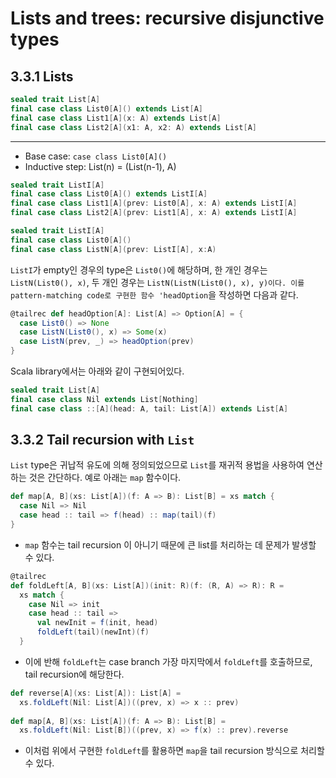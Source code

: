 # Lists and trees: recursive disjunctive types 

## 3.3.1 Lists

```scala
sealed trait List[A]
final case class List0[A]() extends List[A]
final case class List1[A](x: A) extends List[A]
final case class List2[A](x1: A, x2: A) extends List[A]
```

---
- Base case: `case class List0[A]()`
- Inductive step: List(n) = (List(n-1), A)

```scala
sealed trait ListI[A]
final case class List0[A]() extends ListI[A]
final case class List1[A](prev: List0[A], x: A) extends ListI[A]
final case class List2[A](prev: List1[A], x: A) extends ListI[A]
```

```scala
sealed trait ListI[A]
final case class List0[A]()
final case class ListN[A](prev: ListI[A], x:A)
```


`ListI`가 empty인 경우의 type은 `List0()`에 해당하며, 한 개인 경우는 `ListN(List0(), x)`, 두 개인 경우는 
`ListN(ListN(List0(), x), y)이다. 이를 pattern-matching code로 구현한 함수 'headOption`을 작성하면 다음과 같다. 

```scala
@tailrec def headOption[A]: List[A] => Option[A] = {
  case List0() => None
  case ListN(List0(), x) => Some(x)
  case ListN(prev, _) => headOption(prev)
}
```

Scala library에서는 아래와 같이 구현되어있다.
```scala
sealed trait List[A]
final case class Nil extends List[Nothing]
final case class ::[A](head: A, tail: List[A]) extends List[A]
```


## 3.3.2 Tail recursion with `List`

`List` type은 귀납적 유도에 의해 정의되었으므로 `List`를 재귀적 용법을 사용하여 연산하는 것은 간단하다. 예로 아래는 `map` 함수이다.

```scala
def map[A, B](xs: List[A])(f: A => B): List[B] = xs match {
  case Nil => Nil
  case head :: tail => f(head) :: map(tail)(f)
}
```

- `map` 함수는 tail recursion 이 아니기 때문에 큰 list를 처리하는 데 문제가 발생할 수 있다. 


```scala
@tailrec 
def foldLeft[A, B](xs: List[A])(init: R)(f: (R, A) => R): R = 
  xs match {
    case Nil => init
    case head :: tail => 
      val newInit = f(init, head)
      foldLeft(tail)(newInt)(f)
  }

```

- 이에 반해 `foldLeft`는 case branch 가장 마지막에서 `foldLeft`를 호출하므로, tail recursion에 해당한다. 


```scala
def reverse[A](xs: List[A]): List[A] = 
  xs.foldLeft(Nil: List[A])((prev, x) => x :: prev)
  
def map[A, B](xs: List[A])(f: A => B): List[B] = 
  xs.foldLeft(Nil: List[B])((prev, x) => f(x) :: prev).reverse
```

-  이처럼 위에서 구현한 `foldLeft`를 활용하면 `map`을 tail recursion 방식으로 처리할 수 있다. 
